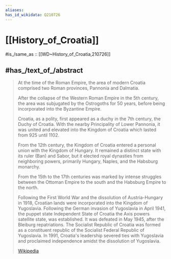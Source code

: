 ```yaml
---
aliases:
has_id_wikidata: Q210726
---
```


# [[History_of_Croatia]] 

#is_/same_as :: [[WD~History_of_Croatia,210726]] 

## #has_/text_of_/abstract 

> At the time of the Roman Empire, 
> the area of modern Croatia comprised two Roman provinces, Pannonia and Dalmatia. 
> 
> After the collapse of the Western Roman Empire in the 5th century, 
> the area was subjugated by the Ostrogoths for 50 years, 
> before being incorporated into the Byzantine Empire.
>
> Croatia, as a polity, first appeared as a duchy in the 7th century, the Duchy of Croatia. 
> With the nearby Principality of Lower Pannonia, it was united 
> and elevated into the Kingdom of Croatia which lasted from 925 until 1102. 
> 
> From the 12th century, 
> the Kingdom of Croatia entered a personal union with the Kingdom of Hungary. 
> It remained a distinct state with its ruler (Ban) and Sabor, 
> but it elected royal dynasties from neighboring powers, 
> primarily Hungary, Naples, and the Habsburg monarchy. 
> 
> From the 15th to the 17th centuries was marked by intense struggles 
> between the Ottoman Empire to the south and the Habsburg Empire to the north.
>
> Following the First World War and the dissolution of Austria-Hungary in 1918, Croatian lands were incorporated into the Kingdom of Yugoslavia. Following the German invasion of Yugoslavia in April 1941, the puppet state Independent State of Croatia the Axis powers satellite state, was established. It was defeated in May 1945, after the Bleiburg repatriations. The Socialist Republic of Croatia was formed as a constituent republic of the Socialist Federal Republic of Yugoslavia. In 1991, Croatia's leadership severed ties with Yugoslavia and proclaimed independence amidst the dissolution of Yugoslavia.
>
> [Wikipedia](https://en.wikipedia.org/wiki/History%20of%20Croatia) 

